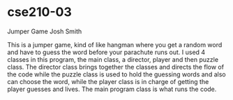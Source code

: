 # cse210-03
Jumper Game
Josh Smith

This is a jumper game, kind of like hangman where you get a random word and have to guess the word before your parachute runs out. I used 4 classes in this program, the main class, a director, player and then puzzle class. The director class brings together the classes and directs the flow of the code while the puzzle class is used to hold the guessing words and also can choose the word, while the player class is in charge of getting the player guesses and lives. The main program class is what runs the code. 
